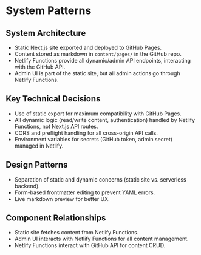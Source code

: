 # System Patterns

## System Architecture

- Static Next.js site exported and deployed to GitHub Pages.
- Content stored as markdown in `content/pages/` in the GitHub repo.
- Netlify Functions provide all dynamic/admin API endpoints, interacting with the GitHub API.
- Admin UI is part of the static site, but all admin actions go through Netlify Functions.

## Key Technical Decisions

- Use of static export for maximum compatibility with GitHub Pages.
- All dynamic logic (read/write content, authentication) handled by Netlify Functions, not Next.js API routes.
- CORS and preflight handling for all cross-origin API calls.
- Environment variables for secrets (GitHub token, admin secret) managed in Netlify.

## Design Patterns

- Separation of static and dynamic concerns (static site vs. serverless backend).
- Form-based frontmatter editing to prevent YAML errors.
- Live markdown preview for better UX.

## Component Relationships

- Static site fetches content from Netlify Functions.
- Admin UI interacts with Netlify Functions for all content management.
- Netlify Functions interact with GitHub API for content CRUD.
